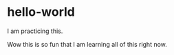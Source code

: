 # hello-world
I am practicing this. 

Wow this is so fun that I am learning all of this right now. 

